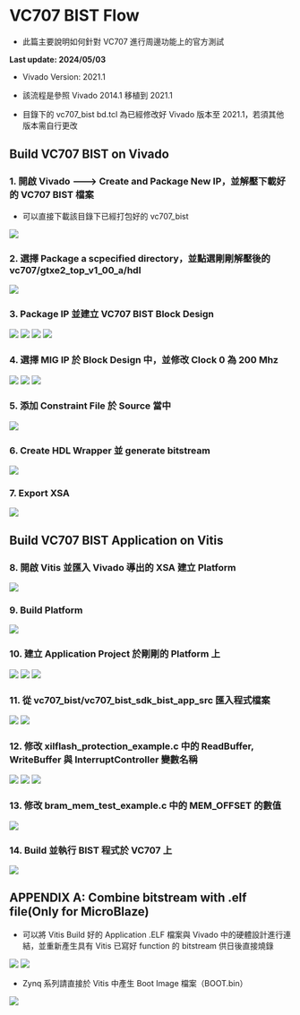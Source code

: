 # VC707 BIST Flow
+ 此篇主要說明如何針對 VC707 進行周邊功能上的官方測試

**Last update: 2024/05/03**

+ Vivado Version: 2021.1

+ 該流程是參照 Vivado 2014.1 移植到 2021.1

+ 目錄下的 vc707_bist bd.tcl 為已經修改好 Vivado 版本至 2021.1，若須其他版本需自行更改

## Build VC707 BIST on Vivado

### 1. 開啟 Vivado ---> Create and Package New IP，並解壓下載好的 VC707 BIST 檔案

+ 可以直接下載該目錄下已經打包好的 vc707_bist

<img src="Images/flow1.PNG"/>

### 2. 選擇 Package a scpecified directory，並點選剛剛解壓後的 vc707/gtxe2_top_v1_00_a/hdl

<img src="Images/flow2.PNG"/>

### 3. Package IP 並建立 VC707 BIST Block Design

<img src="Images/flow3.PNG"/>

<img src="Images/flow4.PNG"/>

<img src="Images/flow5.PNG"/>

<img src="Images/flow6.PNG"/>

### 4. 選擇 MIG IP 於 Block Design 中，並修改 Clock 0 為 200 Mhz

<img src="Images/flow7.PNG"/>

<img src="Images/flow8.PNG"/>

<img src="Images/flow9.PNG"/>

### 5. 添加 Constraint File 於 Source 當中

<img src="Images/flow10.PNG"/>

### 6. Create HDL Wrapper 並 generate bitstream

<img src="Images/flow11.PNG"/>

### 7. Export XSA

<img src="Images/flow12.PNG"/>

## Build VC707 BIST Application on Vitis

### 8. 開啟 Vitis 並匯入 Vivado 導出的 XSA 建立 Platform

<img src="Images/flow13.PNG"/>

### 9. Build Platform

<img src="Images/flow14.PNG"/>

### 10. 建立 Application Project 於剛剛的 Platform 上

<img src="Images/flow15.PNG"/>

<img src="Images/flow16.PNG"/>

<img src="Images/flow17.PNG"/>

### 11. 從 vc707_bist/vc707_bist_sdk_bist_app_src 匯入程式檔案

<img src="Images/flow18.PNG"/>

<img src="Images/flow19.PNG"/>

### 12. 修改 xilflash_protection_example.c 中的 ReadBuffer, WriteBuffer 與 InterruptController 變數名稱

<img src="Images/flow20.PNG"/>

<img src="Images/flow21.PNG"/>

<img src="Images/flow22.PNG"/>

### 13. 修改 bram_mem_test_example.c 中的 MEM_OFFSET 的數值

<img src="Images/flow23.PNG"/>

### 14. Build 並執行 BIST 程式於 VC707 上

<img src="Images/flow24.PNG"/>

## APPENDIX A: Combine bitstream with .elf file(Only for MicroBlaze)

+ 可以將 Vitis Build 好的 Application .ELF 檔案與 Vivado 中的硬體設計進行連結，並重新產生具有 Vitis 已寫好 function 的 bitstream 供日後直接燒錄

<img src="Images/flow25.PNG"/>

<img src="Images/flow26.PNG"/>

+ Zynq 系列請直接於 Vitis 中產生 Boot Image 檔案（BOOT.bin）

<img src="Images/flow27.PNG"/>
